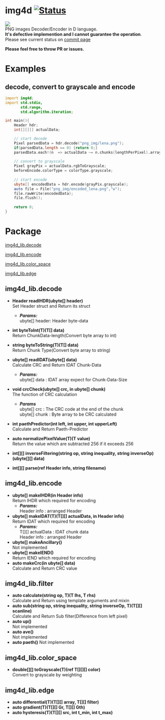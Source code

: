 # img4d   [![Status](https://travis-ci.org/DYGV/img4d.svg?branch=master)](https://travis-ci.org/DYGV/img4d)  
[![](https://img.shields.io/apm/l/:packageName.svg)](https://github.com/DYGV/img4d/blob/master/LICENSE)  
PNG images Decoder/Encoder in D language.  
**It's defective implemention and I cannot guarantee the operation**.  
Please see current status on [commit page](https://github.com/DYGV/img4d/commits/master)  

**Please feel free to throw PR or issues.**  

# Examples  
## decode, convert to grayscale and encode
```D
import img4d;
import std.stdio,
       std.range,
       std.algorithm.iteration;

int main(){
    Header hdr;
    int[][][] actualData;

    // start decode
    Pixel parsedData = hdr.decode("png_img/lena.png");
    if(parsedData.length == 0) {return 0;}
    parsedData.each!(n  => actualData ~= n.chunks(lengthPerPixel).array);  
    
    // convert to grayscale
    Pixel grayPix = actualData.rgbToGrayscale;
    beforeEncode.colorType = colorType.grayscale;
    
    // start encode
    ubyte[] encodedData = hdr.encode(grayPix.grayscale);
    auto file = File("png_img/encoded_lena.png","w");
    file.rawWrite(encodedData);
    file.flush(); 
    
    return 0;
}
```    
# Package  
 [img4d_lib.decode](https://github.com/DYGV/img4d/blob/master/README.md#img4d_libdecode)  
 
 [img4d_lib.encode](https://github.com/DYGV/img4d/blob/master/README.md#img4d_libencode)  
 
 [img4d_lib.color_space](https://github.com/DYGV/img4d/blob/master/README.md#img4d_libcolor_space)  
 
 [img4d_lib.edge](https://github.com/DYGV/img4d/blob/master/README.md#img4d_libedge)  
 
 
  
## img4d_lib.decode  
-  **Header readIHDR(ubyte[] header)**  
Set Header struct and Return its struct  
   - ***Params:***  
ubyte[] header: Header byte-data  
  
- **int byteToInt(T)(T[] data)**  
Return ChunkData-length(Convert byte array to int)   
  
- **string byteToString(T)(T[] data)**  
Return Chunk Type(Convert byte array to string)   
  
- **ubyte[] readIDAT(ubyte[] data)**  
Calculate CRC and Return IDAT Chunk-Data  
   - ***Params:***  
ubyte[] data : IDAT array expect for Chunk-Data-Size  
  
- **void crcCheck(ubyte[] crc, in ubyte[] chunk)**  
The function of CRC calculation  
  - ***Params***  
ubyte[] crc : The CRC code at the end of the chunk  
ubyte[] chunk : Byte array to be CRC calculated  
  
- **int paethPredictor(int left, int upper, int upperLeft)**  
Calculate and Return Paeth-Predictor  
- **auto normalizePixelValue(T)(T value)**  
Return the value which are subtracted 256 if it exceeds 256  
- **int[][] inverseFiltering(string op, string inequality, string inverseOp)(ubyte[][] data)**  
- **int[][] parse(ref Header info, string filename)**  
## img4d_lib.encode  
- **ubyte[] makeIHDR(in Header info)**  
Return IHDR which required for encoding  
   - ***Params:***  
Header info : arranged Header  
- **ubyte[] makeIDAT(T)(T[][] actualData, in Header info)**  
Return IDAT which required for encoding  
   - ***Params:***  
T[][] actualData : IDAT chunk data  
Header info   : arranged Header  
- **ubyte[] makeAncillary()**  
Not implemented  
- **ubyte[] makeIEND()**  
Return IEND which required for encoding  
- **auto makeCrc(in ubyte[] data)**  
Calculate and Return CRC value  
## img4d_lib.filter  
- **auto calculate(string op, T)(T lhs, T rhs)**  
Calculate and Return using template arguments and mixin  
- **auto sub(string op, string inequality, string inverseOp, T)(T[][] scanline)**  
Calculate and Return Sub filter(Difference from left pixel)  
- **auto up()**  
Not implemented  
- **auto ave()**  
Not implemented  
- **auto paeth()**
Not implemented  
## img4d_lib.color_space  
- **double[][] toGrayscale(T)(ref T[][][] color)**  
Convert to grayscale by weighting  
## img4d_lib.edge  
- **auto differential(T)(T[][] array, T[][] filter)**  
- **auto gradient(T)(T[][] Gr, T[][] Gth)**  
- **auto hysteresis(T)(T[][] src, int t_min, int t_max)**  

